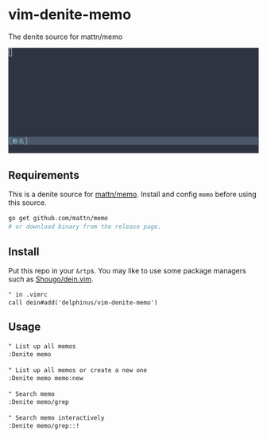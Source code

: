 # vim-denite-memo

The denite source for mattn/memo

![vim-denite-memo](https://raw.githubusercontent.com/delphinus/vim-denite-memo/master/screencast.gif)

## Requirements

This is a denite source for [mattn/memo].  Install and config `memo` before using this source.

[mattn/memo]: https://github.com/mattn/memo

```sh
go get github.com/mattn/memo
# or download binary from the release page.
```

## Install

Put this repo in your `&rtp`s.  You may like to use some package managers such as [Shougo/dein.vim][].

[Shougo/dein.vim]: https://github.com/Shougo/dein.vim

```vim
" in .vimrc
call dein#add('delphinus/vim-denite-memo')
```

## Usage

```vim
" List up all memos
:Denite memo

" List up all memos or create a new one
:Denite memo memo:new

" Search memo
:Denite memo/grep

" Search memo interactively
:Denite memo/grep::!
```

